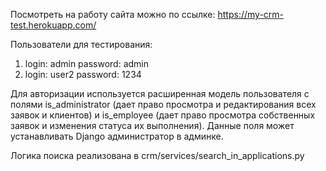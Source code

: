 Посмотреть на работу сайта можно по ссылке: https://my-crm-test.herokuapp.com/

Пользователи для тестирования:

1. login: admin  password: admin
2. login: user2  password: 1234

Для авторизации используется расширенная модель пользователя с полями is_administrator (дает право просмотра и редактирования всех заявок и клиентов) и is_employee (дает право просмотра собственных заявок и изменения статуса их выполнения). Данные поля может устанавливать Django администратор в админке.

Логика поиска реализована в crm/services/search_in_applications.py  
